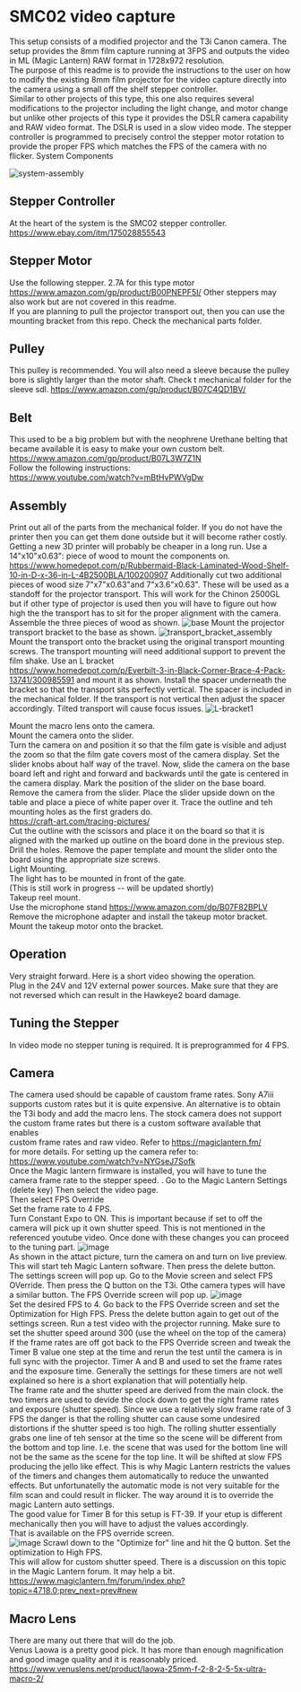 # SMC02 video capture
This setup consists of a modified projector and the T3i Canon camera. The setup provides the 8mm film capture running at 3FPS and outputs the video in ML (Magic Lantern) RAW format in 1728x972 resolution.  
The purpose of this  readme is to provide the instructions to the user on how to modify the existing 8mm film projector for the video capture directly into the camera using a small off the shelf stepper controller.  
Similar to other projects of this type, this one also requires several modifications to the projector including the light change, and motor change but unlike other projects of this type it provides the DSLR camera capability and RAW video format. The DSLR is used in a slow video mode. 
The stepper controller is programmed to precisely control the stepper motor rotation to provide the proper FPS which matches the FPS of the camera with no flicker. 
System Components  

![system-assembly](https://user-images.githubusercontent.com/48537944/173163427-688c6a8b-efea-417d-83be-57d9c426cfe2.jpg)


## Stepper Controller  
At the heart of the system is the SMC02 stepper controller. 
https://www.ebay.com/itm/175028855543

## Stepper Motor  
Use the following stepper.
2.7A for this type motor https://www.amazon.com/gp/product/B00PNEPF5I/
Other steppers may also work but are not covered in this readme.  
If you are planning to pull the projector transport out, then you can use the mounting bracket from this repo.  Check the mechanical parts folder. 

## Pulley
This pulley is recommended. You will also need a sleeve because the pulley bore is slightly larger than the motor shaft. 
Check t mechanical folder for the sleeve sdl.
https://www.amazon.com/gp/product/B07C4QD1BV/

## Belt
This used to be a big problem but with the neophrene Urethane belting that became available it is easy to make your own custom belt.
https://www.amazon.com/gp/product/B07L3W7Z1N  
Follow the following instructions:  
https://www.youtube.com/watch?v=mBtHvPWVgDw

## Assembly
Print out all of the parts from the mechanical folder. If you do not have the printer then you can get them done outside but it will become rather costly. Getting a new 3D printer will probably be cheaper in a long run.
Use a 14"x10"x0.63": piece of wood to mount the components on.  
https://www.homedepot.com/p/Rubbermaid-Black-Laminated-Wood-Shelf-10-in-D-x-36-in-L-4B2500BLA/100200907
Additionally cut two additional pieces of wood size 7"x7"x0.63"and 7"x3.6"x0.63". These will be used as a standoff for the projector transport. 
This will work for the Chinon 2500GL but if other type of projector is used then you will have to figure out how high the the transport has to sit for the proper alignment with the camera.
Assemble the three pieces of wood as shown.
![base](https://user-images.githubusercontent.com/48537944/173167740-4549d843-7a39-4b3f-81aa-acde52419084.jpg)
Mount the projector transport bracket to the base as shown.
![transport_bracket_assembly](https://user-images.githubusercontent.com/48537944/173168094-8e724da4-6d37-4858-b55a-3e116a983f5c.jpg)
Mount the transport onto the bracket using the original transport mounting screws.
The transport mounting will need additional support to prevent the film shake. Use an L bracket  
https://www.homedepot.com/p/Everbilt-3-in-Black-Corner-Brace-4-Pack-13741/300985591
and mount it as shown. Install the spacer underneath the bracket so that the transport sits perfectly vertical. The spacer is included in the mechanical folder. If the transport is not vertical then adjust the spacer accordingly. Tilted transport will cause focus issues.
![L-bracket1](https://user-images.githubusercontent.com/48537944/173203915-0b7c2205-18c9-4ed2-acd2-2f6386e38e1f.jpg)

Mount the macro lens onto the camera.  
Mount the camera onto the slider.  
Turn the camera on and position it so that the film gate is visible and adjust the zoom so that the film gate covers most of the camera display. Set the slider knobs about half way of the travel. Now, slide the camera on the base board left and right and forward and backwards until the gate is centered in the camera display. Mark the position of the slider  on the base board.  
Remove the camera from the slider.
Place the slider upside down on the table and place a piece of white paper over it. Trace the outline and teh mounting holes as the first graders do.  
https://craft-art.com/tracing-pictures/  
Cut the outline with the scissors and place it on the board so that it is aligned with the marked up outline on the board done in the previous step. Drill the holes. Remove the paper template and mount the slider onto the board using the appropriate size screws.  
Light Mounting.  
The light has to be mounted in front of the gate.  
(This is still work in progress -- will be updated shortly)  
Takeup reel mount.  
Use the microphone stand
https://www.amazon.com/dp/B07F82BPLV
Remove the microphone adapter and install the takeup motor bracket. 
Mount the takeup motor onto the bracket.





## Operation
Very straight forward. Here is a short video showing the operation.  
Plug in the 24V and 12V external power sources. Make sure that they are not reversed which can result in the Hawkeye2 board damage.  

## Tuning the Stepper  
In video mode no stepper tuning is required. It is preprogrammed for 4 FPS.

## Camera  
The camera used should be capable of caustom frame rates. 
Sony A7iii supports custom rates but it is quite expensive.
An alternative is to obtain the T3i body and add the macro lens. 
The stock camera does not support the custom frame rates but there is a custom software available that enables   
custom frame rates and raw video.
Refer to https://magiclantern.fm/  
for more details.
For setting up the camera refer to:
https://www.youtube.com/watch?v=NYGseJ7Sofk  
Once the Magic lantern firmware is installed, you will have to tune the camera frame rate to the stepper speed. .
Go to  the Magic Lantern Settings (delete key)
Then select the video page.  
Then select FPS Override  
Set the frame rate to 4 FPS.  
Turn Constant Expo to ON. This is important because if set to off the camera will pick up it own shutter speed.
This is not mentioned in the referenced youtube video.
Once done with these changes you can proceed to the tuning part. 
![image](https://user-images.githubusercontent.com/48537944/172065363-53090a44-6c1e-469d-9352-3fc1c2dfb79d.png)  
As shown in the attact picture, turn the camera on and turn on live preview. This will start teh Magic Lantern software. Then press the delete button. The settings screen will pop up. Go to  the Movie screen and select FPS OVerride. Then press the Q button on the T3i. Othe camera types will have a similar button. The FPS Override screen will pop up. 
![image](https://user-images.githubusercontent.com/48537944/172065508-eeb83ff0-b7ae-45aa-86df-2e59e3ea5d34.png)  
Set the desired FPS to 4. 
Go back to the FPS Override screen and set the Optimization for High FPS.
Press the delete button again to get out of the settings screen.
Run a test video with the projector running.   Make sure to set the shutter speed around 300 (use the wheel on the top of the camera)
If the frame rates are off got back to the FPS Override screen and tweak the Timer B value one step at the time and rerun the test until the camera is in full sync with the projector.
Timer A and B and used to set the frame rates and the exposure time. Generally the settings for these timers are not well explained so here is a short explanation that will potentially help.  
The frame rate and the shutter speed  are derived from the main clock. the two timers are used to devide the clock down to get the right frame rates and exposure (shutter speed). Since we use a relatively slow frame rate of 3 FPS the danger is that the rolling shutter can cause some undesired distortions if the shutter speed is too high. The rolling shutter essentially grabs one line of teh sensor at the time so the scene will be different from the bottom and top line. I.e. the scene that was used for the bottom line will not be the same as the scene for the top line. It will be shifted at slow FPS producing the jello like effect. 
This is why Magic Lantern restricts the values of the timers and changes them automatically to reduce the unwanted effects. But unfortunatelly the automatic mode is not very suitable for the film scan and could result in flicker. The way around it is to override the magic Lantern auto settings.  
The good value for Timer B for this setup is FT-39. If your etup is different mechanically then you will have to adjust the values accordingly.  
That is available on the FPS override screen.  
![image](https://user-images.githubusercontent.com/48537944/172066458-05501697-061e-405c-bfe0-dad2fb506449.png)
Scrawl down to the "Optimize for" line and hit the Q button.
Set the optimization to High FPS.  
This will allow for custom shutter speed. 
There is a discussion on this topic in the Magic Lantern forum. It may help a bit.
https://www.magiclantern.fm/forum/index.php?topic=4718.0;prev_next=prev#new


## Macro Lens
There are many out there that will do the job.  
Venus Laowa is a pretty good pick. It has more than enough magnification and good image quality and it is reasonably priced.
https://www.venuslens.net/product/laowa-25mm-f-2-8-2-5-5x-ultra-macro-2/  





